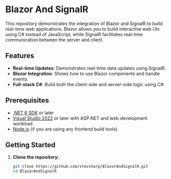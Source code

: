 # Blazor And SignalR

This repository demonstrates the integration of Blazor and SignalR to build real-time web applications. Blazor allows you to build interactive web UIs using C# instead of JavaScript, while SignalR facilitates real-time communication between the server and client.

## Features

- **Real-time Updates**: Demonstrates real-time data updates using SignalR.
- **Blazor Integration**: Shows how to use Blazor components and handle events.
- **Full-stack C#**: Build both the client-side and server-side logic using C#.

## Prerequisites

- [.NET 6 SDK](https://dotnet.microsoft.com/download/dotnet/6.0) or later
- [Visual Studio 2022](https://visualstudio.microsoft.com/vs/) or later with ASP.NET and web development workload
- [Node.js](https://nodejs.org/) (if you are using any frontend build tools)

## Getting Started

1. **Clone the repository:**
   ```bash
   git clone https://github.com/stevsharp/BlazorAndSignalR.git
   cd BlazorAndSignalR
